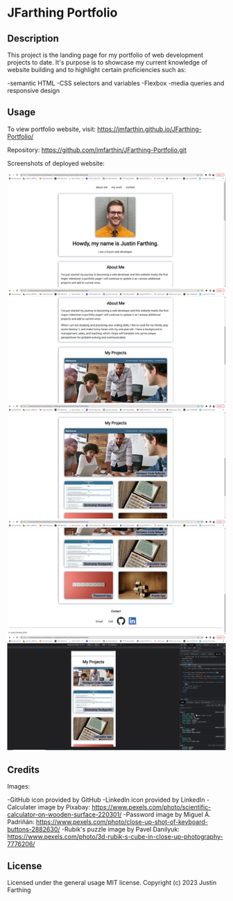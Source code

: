 # JFarthing Portfolio

## Description

This project is the landing page for my portfolio of web development projects to date. It's purpose is to showcase my current knowledge of website building and to highlight certain proficiencies such as:

-semantic HTML
-CSS selectors and variables
-Flexbox
-media queries and responsive design

## Usage

To view portfolio website, visit: https://jmfarthin.github.io/JFarthing-Portfolio/

Repository: https://github.com/jmfarthin/JFarthing-Portfolio.git


Screenshots of deployed website:

![Portfolio website shot 1](./assets/images/farthing-portfolio1.png)
![Porfolio website shot 2](./assets/images/farthing-portfolio2.png)
![Porfolio website shot 3](./assets/images/farthing-portfolio3.png)
![Porfolio website shot 4](./assets/images/farthing-portfolio4.png)
![Porfolio website shot 5](./assets/images/farthing-portfolio5.png)

## Credits

Images:

-GitHub icon provided by GitHub
-LinkedIn icon provided by LinkedIn
-Calculater image by Pixabay: https://www.pexels.com/photo/scientific-calculator-on-wooden-surface-220301/
-Password image by Miguel Á. Padriñán: https://www.pexels.com/photo/close-up-shot-of-keyboard-buttons-2882630/
-Rubik's puzzle image by Pavel Danilyuk: https://www.pexels.com/photo/3d-rubik-s-cube-in-close-up-photography-7776206/

## License

Licensed under the general usage MIT license.
Copyright (c) 2023 Justin Farthing